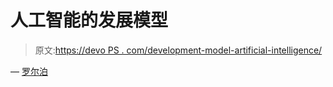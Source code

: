 # 人工智能的发展模型

> 原文:[https://devo PS . com/development-model-artificial-intelligence/](https://devops.com/developmental-model-artificial-intelligence/)

— [罗尔泊](https://devops.com/author/breselman/)
